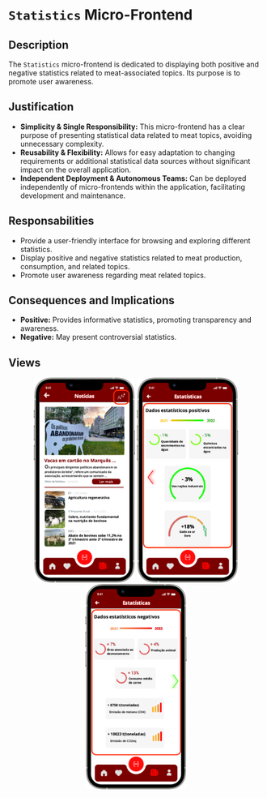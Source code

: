 # `Statistics` Micro-Frontend

## Description

The `Statistics` micro-frontend is dedicated to displaying both positive and negative statistics related to meat-associated topics. Its purpose is to promote user awareness.

## Justification
- **Simplicity & Single Responsibility:** This micro-frontend has a clear purpose of presenting statistical data related to meat topics, avoiding unnecessary complexity.
- **Reusability & Flexibility:** Allows for easy adaptation to changing requirements or additional statistical data sources without significant impact on the overall application.
- **Independent Deployment & Autonomous Teams:** Can be deployed independently of micro-frontends within the application, facilitating development and maintenance.

## Responsabilities
- Provide a user-friendly interface for browsing and exploring different statistics.
- Display positive and negative statistics related to meat production, consumption, and related topics.
- Promote user awareness regarding meat related topics.

## Consequences and Implications
- **Positive:** Provides informative statistics, promoting transparency and awareness.
- **Negative:** May present controversial statistics.

## Views
<div style="text-align: center;">
     <img src="https://github.com/DuarteVDG/aw-project/blob/main/micro-frontends/images/statisticsButton.png?raw=true" style="width: 200px; height: auto;">
    <img src="https://github.com/DuarteVDG/aw-project/blob/main/micro-frontends/images/StatsGreen.png?raw=true" style="width: 200px; height: auto;">
    <img src="https://github.com/DuarteVDG/aw-project/blob/main/micro-frontends/images/StatsRed.png?raw=true" style="width: 200px; height: auto;">
</div>
